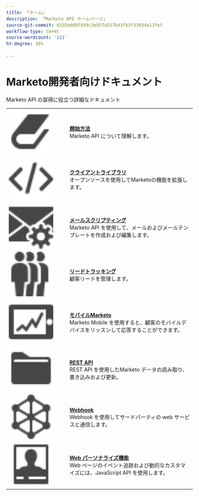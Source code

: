 ```yaml
---
title: 「ホーム」
description: 「Marketo API ホームページ」
source-git-commit: d335bdd9f939c3e557a557b43fb3f33934e13fef
workflow-type: tm+mt
source-wordcount: '121'
ht-degree: 16%

---
```



# Marketo開発者向けドキュメント

Marketo API の習得に役立つ詳細なドキュメント

<table>
  <tr>
    <td width="150"><img alt="はじめに" src="assets/Smock_Book_18_N.svg" width="120px"/></td>
    <td><a href="getting-started.md"><strong>開始方法</strong></a>
      <div>Marketo API について理解します。</div></td>
  </tr>
  <tr>
    <td><img alt="クライアントライブラリ" src="assets/Smock_Code_18_N.svg" width="120px"></td>
    <td><a href="https://github.com/Marketo/Community-Supported-Client-Libraries"><strong>クライアントライブラリ</strong></a>
      <div>オープンソースを使用してMarketoの機能を拡張します。</div></td>
  </tr>
  <tr>
    <td width="150px"><img alt="メールスクリプト" src="assets/Smock_EmailGear_18_N.svg" width="120px"/></td>
    <td><a href="rest-api/emails.md"><strong>メールスクリプティング</strong></a>
      <div>Marketo API を使用して、メールおよびメールテンプレートを作成および編集します。</div></td>
  </tr>
  <tr>
    <td width="150px"><img alt="リードトラッキング" src="assets/Smock_PeopleGroup_18_N.svg" width="120px"></td>
    <td><a href="javascript-api/lead-tracking.md"><strong>リードトラッキング</strong></a><br>
      <div>顧客リードを管理します。</div></td>
  </tr>
  <tr>
    <td width="150px"><img alt="モバイルMarketo" src="assets/Smock_MobileServices_18_N.svg" width="120px"/></td>
    <td><a href="mobile/mobile.md"><strong>モバイルMarketo</strong></a>
      <div>Marketo Mobile を使用すると、顧客のモバイルデバイスをリッスンして応答することができます。</div></td>
  </tr>
  <tr>
    <td width="150"><img alt="REST API" src="assets/Smock_AppleFiles_18_N.svg" width="120px"/></td>
    <td><a href="https://developer.adobe.com/marketo-apis/"><strong>REST API</strong></a>
      <div>REST API を使用したMarketo データの読み取り、書き込みおよび更新。</div></td>
  </tr>
  <tr>
    <td width="150px"><img alt="Web フック" src="assets/Smock_SocialNetwork_18_N.svg" width="120px"/></td>
    <td><a href="webhooks/webhooks.md"><strong>Webhook</strong></a>
      <div>Webhook を使用してサードパーティの web サービスと通信します。</div></td>
  </tr>
  <tr>
    <td width="150px"><img alt="Web パーソナライズ" src="assets/Smock_PersonalizationField_18_N.svg" width="120px"></td>
    <td><a href="javascript-api/web-personalization.md"><strong>Web パーソナライズ機能</strong></a>
      <div>Web ページのイベント追跡および動的なカスタマイズには、JavaScript API を使用します。</div></td>
  </tr>
</table>
